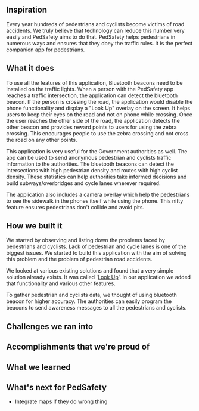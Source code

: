 ## Inspiration

Every year hundreds of pedestrians and cyclists become victims of road accidents. We truly believe that technology can reduce this number very easily and PedSafety aims to do that. PedSafety helps pedestrians in numerous ways and ensures that they obey the traffic rules. It is the perfect companion app for pedestrians. 

## What it does

To use all the features of this application, Bluetooth beacons need to be installed on the traffic lights. When a person with the PedSafety app reaches a traffic intersection, the application can detect the bluetooth beacon. If the person is crossing the road, the application would disable the phone functionality and display a "Look Up" overlay on the screen. It helps users to keep their eyes on the road and not on phone while crossing. Once the user reaches the other side of the road, the application detects the other beacon and provides reward points to users for using the zebra crossing.
This encourages people to use the zebra crossing and not cross the road on any other points. 

This application is very useful for the Government authorities as well. The app can be used to send anonymous pedestrian and cyclists traffic information to the authorities. The bluetooth beacons can detect the intersections with high pedestrian density and routes with high cyclist density. These statistics can help authorities take informed decisions and build subways/overbridges and cycle lanes wherever required.

The application also includes a camera overlay which help the pedestrians to see the sidewalk in the phones itself while using the phone. This nifty feature ensures pedestrians don't collide and avoid pits. 


## How we built it

We started by observing and listing down the problems faced by pedestrians and cyclists. Lack of pedestrian and cycle lanes is one of the biggest issues. We started to build this application with the aim of solving this problem and the problem of pedestrian road accidents.

We looked at various existing solutions and found that a very simple solution already exists. It was called '[Look Up](https://devpost.com/software/look-up)'. In our application we added that functionality and various other features.

To gather pedestrian and cyclists data, we thought of using bluetooth beacon for higher accuracy. The authorities can easily program the beacons to send awareness messages to all the pedestrians and cyclists. 

## Challenges we ran into

## Accomplishments that we're proud of

## What we learned

## What's next for PedSafety

- Integrate maps if they do wrong thing
